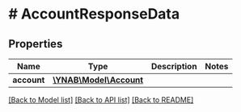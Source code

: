 # # AccountResponseData

## Properties

Name | Type | Description | Notes
------------ | ------------- | ------------- | -------------
**account** | [**\YNAB\Model\Account**](Account.md) |  | 

[[Back to Model list]](../../README.md#documentation-for-models) [[Back to API list]](../../README.md#documentation-for-api-endpoints) [[Back to README]](../../README.md)


